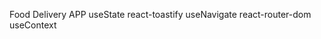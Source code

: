 Food Delivery APP
useState                           react-toastify
useNavigate                        react-router-dom
useContext
